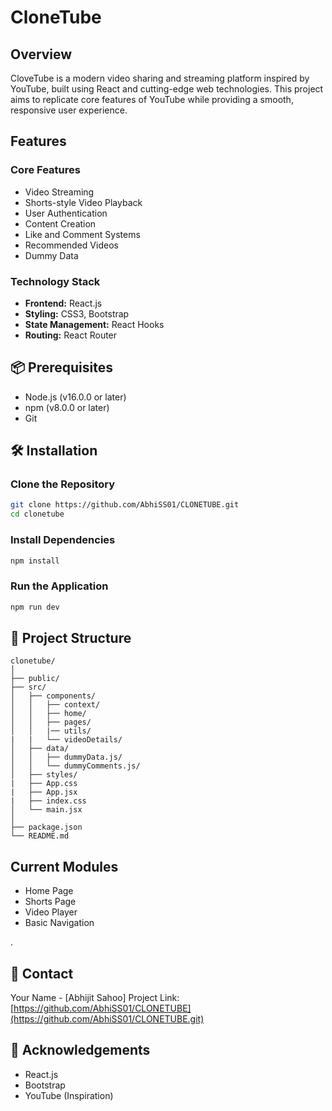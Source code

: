 # CloneTube 

## Overview
CloveTube is a modern video sharing and streaming platform inspired by YouTube, built using React and cutting-edge web technologies. This project aims to replicate core features of YouTube while providing a smooth, responsive user experience.

##  Features

### Core Features
- Video Streaming
- Shorts-style Video Playback
- User Authentication
- Content Creation
- Like and Comment Systems
- Recommended Videos
- Dummy Data

### Technology Stack
- **Frontend:** React.js
- **Styling:** CSS3, Bootstrap
- **State Management:** React Hooks
- **Routing:** React Router

## 📦 Prerequisites
- Node.js (v16.0.0 or later)
- npm (v8.0.0 or later)
- Git

## 🛠 Installation

### Clone the Repository
```bash
git clone https://github.com/AbhiSS01/CLONETUBE.git
cd clonetube
```

### Install Dependencies
```bash
npm install
```

### Run the Application
```bash
npm run dev
```

## 📂 Project Structure
```
clonetube/
│
├── public/
├── src/
│   ├── components/
│   │   ├── context/
│   │   ├── home/
│   │   ├── pages/
│   │   |── utils/
|   |   └── videoDetails/
│   ├── data/
│   │   ├── dummyData.js/
│   │   └── dummyComments.js/
│   ├── styles/
|   ├── App.css
|   ├── App.jsx
|   ├── index.css
│   └── main.jsx
│
├── package.json
└── README.md
```

##  Current Modules
- Home Page
- Shorts Page
- Video Player
- Basic Navigation

.

## 🔗 Contact
Your Name - [Abhijit Sahoo]
Project Link: [https://github.com/AbhiSS01/CLONETUBE](https://github.com/AbhiSS01/CLONETUBE.git)

## 🙏 Acknowledgements
- React.js
- Bootstrap
- YouTube (Inspiration)
